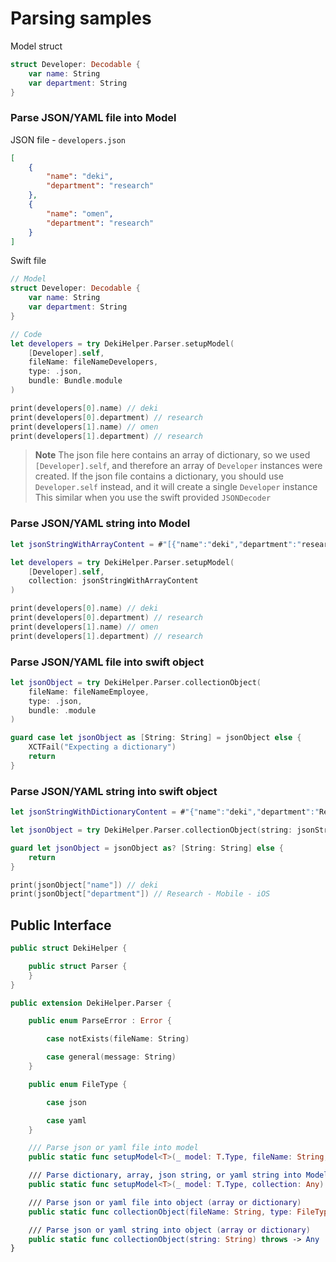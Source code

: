 #  Parsing samples

Model struct

```swift
struct Developer: Decodable {
    var name: String
    var department: String
}
```

### Parse JSON/YAML file into Model

JSON file - `developers.json`
```json
[
    {
        "name": "deki",
        "department": "research"
    },
    {
        "name": "omen",
        "department": "research"
    }
]
```

Swift file
```swift
// Model
struct Developer: Decodable {
    var name: String
    var department: String
}

// Code
let developers = try DekiHelper.Parser.setupModel(
    [Developer].self,
    fileName: fileNameDevelopers,
    type: .json,
    bundle: Bundle.module
)

print(developers[0].name) // deki
print(developers[0].department) // research
print(developers[1].name) // omen
print(developers[1].department) // research
```

> **Note**
> The json file here contains an array of dictionary, so we used `[Developer].self`, and therefore an array of `Developer` instances were created.
> If the json file contains a dictionary, you should use `Developer.self` instead, and it will create a single `Developer` instance
> This similar when you use the swift provided `JSONDecoder`

### Parse JSON/YAML string into Model

```swift
let jsonStringWithArrayContent = #"[{"name":"deki","department":"research"},{"name":"omen","department":"research"}]"#

let developers = try DekiHelper.Parser.setupModel(
    [Developer].self,
    collection: jsonStringWithArrayContent
)

print(developers[0].name) // deki
print(developers[0].department) // research
print(developers[1].name) // omen
print(developers[1].department) // research
```

### Parse JSON/YAML file into swift object

```swift
let jsonObject = try DekiHelper.Parser.collectionObject(
    fileName: fileNameEmployee,
    type: .json,
    bundle: .module
)

guard case let jsonObject as [String: String] = jsonObject else {
    XCTFail("Expecting a dictionary")
    return
}
```

### Parse JSON/YAML string into swift object

```swift
let jsonStringWithDictionaryContent = #"{"name":"deki","department":"Research - Mobile - iOS"}"#

let jsonObject = try DekiHelper.Parser.collectionObject(string: jsonStringWithDictionaryContent)

guard let jsonObject = jsonObject as? [String: String] else {
    return
} 

print(jsonObject["name"]) // deki
print(jsonObject["department"]) // Research - Mobile - iOS
```

## Public Interface

```swift
public struct DekiHelper {

    public struct Parser {
    }
}

public extension DekiHelper.Parser {

    public enum ParseError : Error {

        case notExists(fileName: String)

        case general(message: String)
    }

    public enum FileType {

        case json

        case yaml
    }

    /// Parse json or yaml file into model
    public static func setupModel<T>(_ model: T.Type, fileName: String, type: FileType, bundle: Bundle = Bundle.main) throws -> T where T : Decodable

    /// Parse dictionary, array, json string, or yaml string into Model
    public static func setupModel<T>(_ model: T.Type, collection: Any) throws -> T where T : Decodable

    /// Parse json or yaml file into object (array or dictionary)
    public static func collectionObject(fileName: String, type: FileType, bundle: Bundle = Bundle.main) throws -> Any

    /// Parse json or yaml string into object (array or dictionary)
    public static func collectionObject(string: String) throws -> Any
}

```
